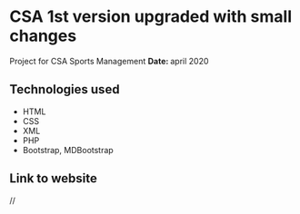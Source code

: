 # CSA 1st version upgraded with small changes
Project for CSA Sports Management
<b>Date: </b> april 2020
## Technologies used
* HTML
* CSS
* XML
* PHP
* Bootstrap, MDBootstrap
## Link to website
//
